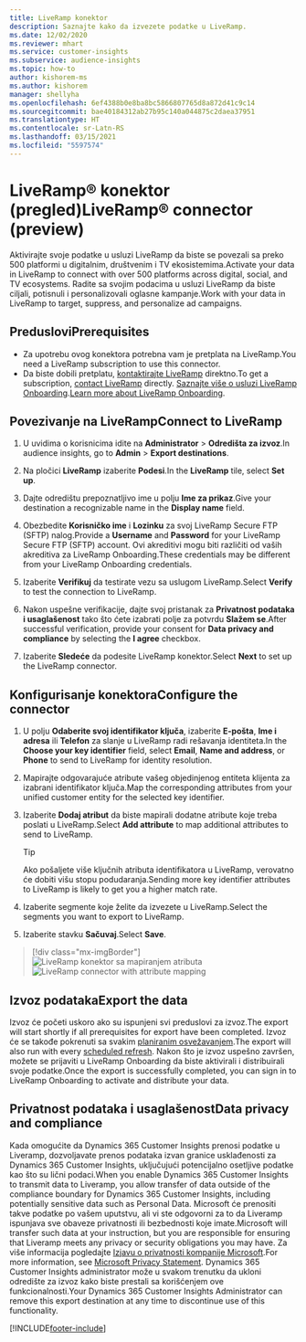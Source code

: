 ```yaml
---
title: LiveRamp konektor
description: Saznajte kako da izvezete podatke u LiveRamp.
ms.date: 12/02/2020
ms.reviewer: mhart
ms.service: customer-insights
ms.subservice: audience-insights
ms.topic: how-to
author: kishorem-ms
ms.author: kishorem
manager: shellyha
ms.openlocfilehash: 6ef4388b0e8ba8bc5866807765d8a872d41c9c14
ms.sourcegitcommit: bae40184312ab27b95c140a044875c2daea37951
ms.translationtype: HT
ms.contentlocale: sr-Latn-RS
ms.lasthandoff: 03/15/2021
ms.locfileid: "5597574"
---
```

# <a name="liverampreg-connector-preview"></a><span data-ttu-id="b65c9-103">LiveRamp&reg; konektor (pregled)</span><span class="sxs-lookup"><span data-stu-id="b65c9-103">LiveRamp&reg; connector (preview)</span></span>

<span data-ttu-id="b65c9-104">Aktivirajte svoje podatke u usluzi LiveRamp da biste se povezali sa preko 500 platformi u digitalnim, društvenim i TV ekosistemima.</span><span class="sxs-lookup"><span data-stu-id="b65c9-104">Activate your data in LiveRamp to connect with over 500 platforms across digital, social, and TV ecosystems.</span></span> <span data-ttu-id="b65c9-105">Radite sa svojim podacima u usluzi LiveRamp da biste ciljali, potisnuli i personalizovali oglasne kampanje.</span><span class="sxs-lookup"><span data-stu-id="b65c9-105">Work with your data in LiveRamp to target, suppress, and personalize ad campaigns.</span></span>

## <a name="prerequisites"></a><span data-ttu-id="b65c9-106">Preduslovi</span><span class="sxs-lookup"><span data-stu-id="b65c9-106">Prerequisites</span></span>

- <span data-ttu-id="b65c9-107">Za upotrebu ovog konektora potrebna vam je pretplata na LiveRamp.</span><span class="sxs-lookup"><span data-stu-id="b65c9-107">You need a LiveRamp subscription to use this connector.</span></span>
- <span data-ttu-id="b65c9-108">Da biste dobili pretplatu, [kontaktirajte LiveRamp](https://liveramp.com/contact/) direktno.</span><span class="sxs-lookup"><span data-stu-id="b65c9-108">To get a subscription, [contact LiveRamp](https://liveramp.com/contact/) directly.</span></span> <span data-ttu-id="b65c9-109">[Saznajte više o usluzi LiveRamp Onboarding](https://liveramp.com/our-platform/data-onboarding/).</span><span class="sxs-lookup"><span data-stu-id="b65c9-109">[Learn more about LiveRamp Onboarding](https://liveramp.com/our-platform/data-onboarding/).</span></span>

## <a name="connect-to-liveramp"></a><span data-ttu-id="b65c9-110">Povezivanje na LiveRamp</span><span class="sxs-lookup"><span data-stu-id="b65c9-110">Connect to LiveRamp</span></span>

1. <span data-ttu-id="b65c9-111">U uvidima o korisnicima idite na **Administrator** > **Odredišta za izvoz**.</span><span class="sxs-lookup"><span data-stu-id="b65c9-111">In audience insights, go to **Admin** > **Export destinations**.</span></span>

1. <span data-ttu-id="b65c9-112">Na pločici **LiveRamp** izaberite **Podesi**.</span><span class="sxs-lookup"><span data-stu-id="b65c9-112">In the **LiveRamp** tile, select **Set up**.</span></span>

1. <span data-ttu-id="b65c9-113">Dajte odredištu prepoznatljivo ime u polju **Ime za prikaz**.</span><span class="sxs-lookup"><span data-stu-id="b65c9-113">Give your destination a recognizable name in the **Display name** field.</span></span>

1. <span data-ttu-id="b65c9-114">Obezbedite **Korisničko ime** i **Lozinku** za svoj LiveRamp Secure FTP (SFTP) nalog.</span><span class="sxs-lookup"><span data-stu-id="b65c9-114">Provide a **Username** and **Password** for your LiveRamp Secure FTP (SFTP) account.</span></span>
<span data-ttu-id="b65c9-115">Ovi akreditivi mogu biti različiti od vaših akreditiva za LiveRamp Onboarding.</span><span class="sxs-lookup"><span data-stu-id="b65c9-115">These credentials may be different from your LiveRamp Onboarding credentials.</span></span>

1. <span data-ttu-id="b65c9-116">Izaberite **Verifikuj** da testirate vezu sa uslugom LiveRamp.</span><span class="sxs-lookup"><span data-stu-id="b65c9-116">Select **Verify** to test the connection to LiveRamp.</span></span>

1. <span data-ttu-id="b65c9-117">Nakon uspešne verifikacije, dajte svoj pristanak za **Privatnost podataka i usaglašenost** tako što ćete izabrati polje za potvrdu **Slažem se**.</span><span class="sxs-lookup"><span data-stu-id="b65c9-117">After successful verification, provide your consent for **Data privacy and compliance** by selecting the **I agree** checkbox.</span></span>

1. <span data-ttu-id="b65c9-118">Izaberite **Sledeće** da podesite LiveRamp konektor.</span><span class="sxs-lookup"><span data-stu-id="b65c9-118">Select **Next** to set up the LiveRamp connector.</span></span>

## <a name="configure-the-connector"></a><span data-ttu-id="b65c9-119">Konfigurisanje konektora</span><span class="sxs-lookup"><span data-stu-id="b65c9-119">Configure the connector</span></span>

1. <span data-ttu-id="b65c9-120">U polju **Odaberite svoj identifikator ključa**, izaberite **E-pošta**, **Ime i adresa** ili **Telefon** za slanje u LiveRamp radi rešavanja identiteta.</span><span class="sxs-lookup"><span data-stu-id="b65c9-120">In the **Choose your key identifier** field, select **Email**,  **Name and address**, or **Phone** to send to LiveRamp for identity resolution.</span></span>

1. <span data-ttu-id="b65c9-121">Mapirajte odgovarajuće atribute vašeg objedinjenog entiteta klijenta za izabrani identifikator ključa.</span><span class="sxs-lookup"><span data-stu-id="b65c9-121">Map the corresponding attributes from your unified customer entity for the selected key identifier.</span></span>

1. <span data-ttu-id="b65c9-122">Izaberite **Dodaj atribut** da biste mapirali dodatne atribute koje treba poslati u LiveRamp.</span><span class="sxs-lookup"><span data-stu-id="b65c9-122">Select **Add attribute** to map additional attributes to send to LiveRamp.</span></span>

   > [!TIP]
   > <span data-ttu-id="b65c9-123">Ako pošaljete više ključnih atributa identifikatora u LiveRamp, verovatno će dobiti višu stopu podudaranja.</span><span class="sxs-lookup"><span data-stu-id="b65c9-123">Sending more key identifier attributes to LiveRamp is likely to get you a higher match rate.</span></span>

1. <span data-ttu-id="b65c9-124">Izaberite segmente koje želite da izvezete u LiveRamp.</span><span class="sxs-lookup"><span data-stu-id="b65c9-124">Select the segments you want to export to LiveRamp.</span></span>

1. <span data-ttu-id="b65c9-125">Izaberite stavku **Sačuvaj**.</span><span class="sxs-lookup"><span data-stu-id="b65c9-125">Select **Save**.</span></span>

> [!div class="mx-imgBorder"]
> <span data-ttu-id="b65c9-126">![LiveRamp konektor sa mapiranjem atributa](media/export-liveramp-segments.png "LiveRamp konektor sa mapiranjem atributa")</span><span class="sxs-lookup"><span data-stu-id="b65c9-126">![LiveRamp connector with attribute mapping](media/export-liveramp-segments.png "LiveRamp connector with attribute mapping")</span></span>

## <a name="export-the-data"></a><span data-ttu-id="b65c9-127">Izvoz podataka</span><span class="sxs-lookup"><span data-stu-id="b65c9-127">Export the data</span></span>

<span data-ttu-id="b65c9-128">Izvoz će početi uskoro ako su ispunjeni svi preduslovi za izvoz.</span><span class="sxs-lookup"><span data-stu-id="b65c9-128">The export will start shortly if all prerequisites for export have been completed.</span></span> <span data-ttu-id="b65c9-129">Izvoz će se takođe pokrenuti sa svakim [planiranim osvežavanjem](system.md#schedule-tab).</span><span class="sxs-lookup"><span data-stu-id="b65c9-129">The export will also run with every [scheduled refresh](system.md#schedule-tab).</span></span>
<span data-ttu-id="b65c9-130">Nakon što je izvoz uspešno završen, možete se prijaviti u LiveRamp Onboarding da biste aktivirali i distribuirali svoje podatke.</span><span class="sxs-lookup"><span data-stu-id="b65c9-130">Once the export is successfully completed, you can sign in to LiveRamp Onboarding to activate and distribute your data.</span></span>

## <a name="data-privacy-and-compliance"></a><span data-ttu-id="b65c9-131">Privatnost podataka i usaglašenost</span><span class="sxs-lookup"><span data-stu-id="b65c9-131">Data privacy and compliance</span></span>

<span data-ttu-id="b65c9-132">Kada omogućite da Dynamics 365 Customer Insights prenosi podatke u Liveramp, dozvoljavate prenos podataka izvan granice usklađenosti za Dynamics 365 Customer Insights, uključujući potencijalno osetljive podatke kao što su lični podaci.</span><span class="sxs-lookup"><span data-stu-id="b65c9-132">When you enable Dynamics 365 Customer Insights to transmit data to Liveramp, you allow transfer of data outside of the compliance boundary for Dynamics 365 Customer Insights, including potentially sensitive data such as Personal Data.</span></span> <span data-ttu-id="b65c9-133">Microsoft će prenositi takve podatke po vašem uputstvu, ali vi ste odgovorni za to da Liveramp ispunjava sve obaveze privatnosti ili bezbednosti koje imate.</span><span class="sxs-lookup"><span data-stu-id="b65c9-133">Microsoft will transfer such data at your instruction, but you are responsible for ensuring that Liveramp meets any privacy or security obligations you may have.</span></span> <span data-ttu-id="b65c9-134">Za više informacija pogledajte [Izjavu o privatnosti kompanije Microsoft](https://go.microsoft.com/fwlink/?linkid=396732).</span><span class="sxs-lookup"><span data-stu-id="b65c9-134">For more information, see [Microsoft Privacy Statement](https://go.microsoft.com/fwlink/?linkid=396732).</span></span>
<span data-ttu-id="b65c9-135">Dynamics 365 Customer Insights administrator može u svakom trenutku da ukloni odredište za izvoz kako biste prestali sa korišćenjem ove funkcionalnosti.</span><span class="sxs-lookup"><span data-stu-id="b65c9-135">Your Dynamics 365 Customer Insights Administrator can remove this export destination at any time to discontinue use of this functionality.</span></span>

[!INCLUDE[footer-include](../includes/footer-banner.md)]